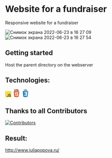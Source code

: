 # Website for a fundraiser

<p>Responsive website for a fundraiser</p>
<img width="700" alt="Снимок экрана 2022-06-23 в 16 27 09" src="https://user-images.githubusercontent.com/91186108/175310168-8c5f9932-8bd8-4a81-8fdd-eb4df5248919.png">
<img width="700" alt="Снимок экрана 2022-06-23 в 16 27 54" src="https://user-images.githubusercontent.com/91186108/175310325-1bc59b80-e5c3-49cd-ab61-af80befb4335.png">


## Getting started
Host the parent directory on the webserver
  
## Technologies:
<code><img height="20" src="https://raw.githubusercontent.com/github/explore/80688e429a7d4ef2fca1e82350fe8e3517d3494d/topics/javascript/javascript.png"></code>
<code><img height="25" src="https://raw.githubusercontent.com/github/explore/80688e429a7d4ef2fca1e82350fe8e3517d3494d/topics/html/html.png"></code>
<code><img height="25" src="https://raw.githubusercontent.com/github/explore/80688e429a7d4ef2fca1e82350fe8e3517d3494d/topics/css/css.png"></code>

## Thanks to all Contributors
[![Contributors](https://contrib.rocks/image?repo=Gulkovva19/Julia-Popova)](https://github.com/akshitagupta15june/PetMe/graphs/contributors)

## Result:
http://www.juliapopova.ru/
